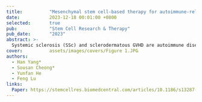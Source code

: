 ```yaml
---
title:          "Mesenchymal stem cell-based therapy for autoimmune-related fibrotic skin diseases: systemic sclerosis and sclerodermatous graft-versus-host disease"
date:           2023-12-18 00:01:00 +0800
selected:       true
pub:            "Stem Cell Research & Therapy"
pub_date:       "2023"
abstract: >-
  Systemic sclerosis (SSc) and sclerodermatous GVHD are autoimmune diseases characterized by severe skin fibrosis due to immune dysfunction. Mesenchymal stem cell (MSC)-based therapies show promise in regulating the immune system, reducing oxidative stress, and inhibiting fibrosis. This review focuses on the role of MSC therapies in treating SSc and Scl-GVHD through these mechanisms.
cover:          assets/images/covers/Figure 1.JPG
authors:
  - Han Yang*
  - Sousan Cheong*
  - Yunfan He
  - Feng Lu
links:
  Paper: https://stemcellres.biomedcentral.com/articles/10.1186/s13287-023-03543-w
---
```

